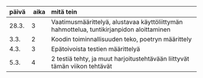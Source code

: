 | päivä | aika 	| mitä tein |
| :-----| :-----| :-----|
| 28.3. | 3    	| Vaatimusmäärittelyä, alustavaa käyttöliittymän hahmottelua, tuntikirjanpidon aloittaminen |
| 3.3.	| 2	| Koodin toiminnallisuuden teko, poetryn määrittely |	
| 4.3.	| 3	| Epätoivoista testien määrittelyä
| 5.3.	| 4	| 2 testiä tehty, ja muut harjoitustehtävään liittyvät tämän viikon tehtävät |



